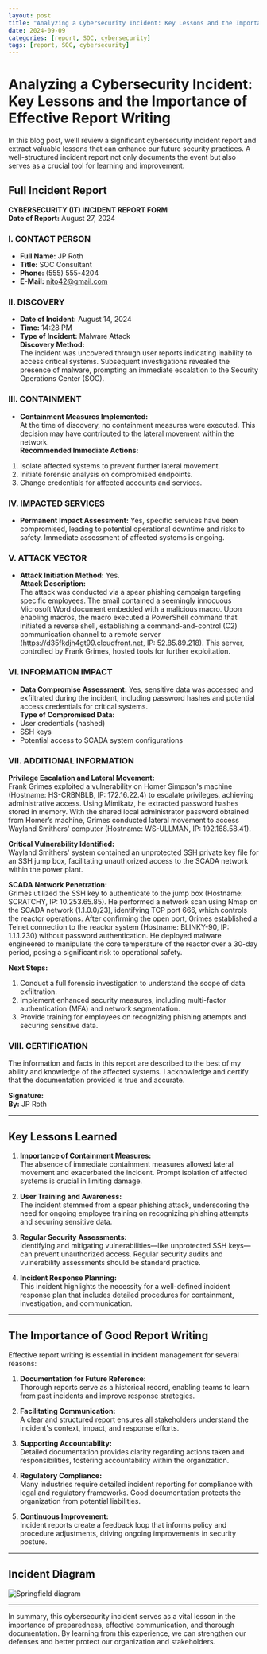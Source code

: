 ```yaml
---
layout: post
title: "Analyzing a Cybersecurity Incident: Key Lessons and the Importance of Effective Report Writing"
date: 2024-09-09
categories: [report, SOC, cybersecurity]
tags: [report, SOC, cybersecurity]
---
```


# Analyzing a Cybersecurity Incident: Key Lessons and the Importance of Effective Report Writing

In this blog post, we’ll review a significant cybersecurity incident report and extract valuable lessons that can enhance our future security practices. A well-structured incident report not only documents the event but also serves as a crucial tool for learning and improvement.

## Full Incident Report

**CYBERSECURITY (IT) INCIDENT REPORT FORM**  
**Date of Report:** August 27, 2024

### I. CONTACT PERSON
- **Full Name:** JP Roth  
- **Title:** SOC Consultant  
- **Phone:** (555) 555-4204  
- **E-Mail:** nito42@gmail.com  

### II. DISCOVERY
- **Date of Incident:** August 14, 2024  
- **Time:** 14:28 PM  
- **Type of Incident:** Malware Attack  
**Discovery Method:**  
The incident was uncovered through user reports indicating inability to access critical systems. Subsequent investigations revealed the presence of malware, prompting an immediate escalation to the Security Operations Center (SOC).

### III. CONTAINMENT
- **Containment Measures Implemented:**  
  At the time of discovery, no containment measures were executed. This decision may have contributed to the lateral movement within the network.  
**Recommended Immediate Actions:**
1. Isolate affected systems to prevent further lateral movement.
2. Initiate forensic analysis on compromised endpoints.
3. Change credentials for affected accounts and services.

### IV. IMPACTED SERVICES
- **Permanent Impact Assessment:** Yes, specific services have been compromised, leading to potential operational downtime and risks to safety. Immediate assessment of affected systems is ongoing.

### V. ATTACK VECTOR
- **Attack Initiation Method:** Yes.  
**Attack Description:**  
The attack was conducted via a spear phishing campaign targeting specific employees. The email contained a seemingly innocuous Microsoft Word document embedded with a malicious macro. Upon enabling macros, the macro executed a PowerShell command that initiated a reverse shell, establishing a command-and-control (C2) communication channel to a remote server (https://d35fkdjh4gt99.cloudfront.net, IP: 52.85.89.218). This server, controlled by Frank Grimes, hosted tools for further exploitation.

### VI. INFORMATION IMPACT
- **Data Compromise Assessment:** Yes, sensitive data was accessed and exfiltrated during the incident, including password hashes and potential access credentials for critical systems.  
**Type of Compromised Data:**
- User credentials (hashed)
- SSH keys
- Potential access to SCADA system configurations

### VII. ADDITIONAL INFORMATION
**Privilege Escalation and Lateral Movement:**  
Frank Grimes exploited a vulnerability on Homer Simpson's machine (Hostname: HS-CRBNBLB, IP: 172.16.22.4) to escalate privileges, achieving administrative access. Using Mimikatz, he extracted password hashes stored in memory. With the shared local administrator password obtained from Homer’s machine, Grimes conducted lateral movement to access Wayland Smithers' computer (Hostname: WS-ULLMAN, IP: 192.168.58.41).

**Critical Vulnerability Identified:**  
Wayland Smithers' system contained an unprotected SSH private key file for an SSH jump box, facilitating unauthorized access to the SCADA network within the power plant.

**SCADA Network Penetration:**  
Grimes utilized the SSH key to authenticate to the jump box (Hostname: SCRATCHY, IP: 10.253.65.85). He performed a network scan using Nmap on the SCADA network (1.1.0.0/23), identifying TCP port 666, which controls the reactor operations. After confirming the open port, Grimes established a Telnet connection to the reactor system (Hostname: BLINKY-90, IP: 1.1.1.230) without password authentication. He deployed malware engineered to manipulate the core temperature of the reactor over a 30-day period, posing a significant risk to operational safety.

**Next Steps:**
1. Conduct a full forensic investigation to understand the scope of data exfiltration.
2. Implement enhanced security measures, including multi-factor authentication (MFA) and network segmentation.
3. Provide training for employees on recognizing phishing attempts and securing sensitive data.

### VIII. CERTIFICATION
The information and facts in this report are described to the best of my ability and knowledge of the affected systems. I acknowledge and certify that the documentation provided is true and accurate.

**Signature:**  
**By:** JP Roth

---

## Key Lessons Learned

1. **Importance of Containment Measures:**  
   The absence of immediate containment measures allowed lateral movement and exacerbated the incident. Prompt isolation of affected systems is crucial in limiting damage.

2. **User Training and Awareness:**  
   The incident stemmed from a spear phishing attack, underscoring the need for ongoing employee training on recognizing phishing attempts and securing sensitive data.

3. **Regular Security Assessments:**  
   Identifying and mitigating vulnerabilities—like unprotected SSH keys—can prevent unauthorized access. Regular security audits and vulnerability assessments should be standard practice.

4. **Incident Response Planning:**  
   This incident highlights the necessity for a well-defined incident response plan that includes detailed procedures for containment, investigation, and communication.

---

## The Importance of Good Report Writing

Effective report writing is essential in incident management for several reasons:

1. **Documentation for Future Reference:**  
   Thorough reports serve as a historical record, enabling teams to learn from past incidents and improve response strategies.

2. **Facilitating Communication:**  
   A clear and structured report ensures all stakeholders understand the incident's context, impact, and response efforts.

3. **Supporting Accountability:**  
   Detailed documentation provides clarity regarding actions taken and responsibilities, fostering accountability within the organization.

4. **Regulatory Compliance:**  
   Many industries require detailed incident reporting for compliance with legal and regulatory frameworks. Good documentation protects the organization from potential liabilities.

5. **Continuous Improvement:**  
   Incident reports create a feedback loop that informs policy and procedure adjustments, driving ongoing improvements in security posture.

---

## Incident Diagram

![Springfield diagram](https://i.imgur.com/OeXPAhS.png)



---

In summary, this cybersecurity incident serves as a vital lesson in the importance of preparedness, effective communication, and thorough documentation. By learning from this experience, we can strengthen our defenses and better protect our organization and stakeholders.
